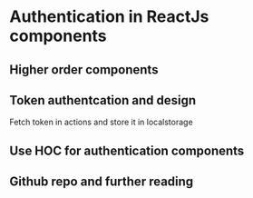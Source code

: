 # Authentication in ReactJs components

## Higher order components


## Token authentcation and design
Fetch token in actions and store it in localstorage


## Use HOC for authentication components


## Github repo and further reading


